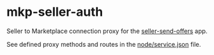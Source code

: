 # mkp-seller-auth

Seller to Marketplace connection proxy for the [seller-send-offers](https://github.com/ElefantOnlineSA/seller-send-offers/) app.

See defined proxy methods and routes in the [node/service.json](/node/service.json) file.
